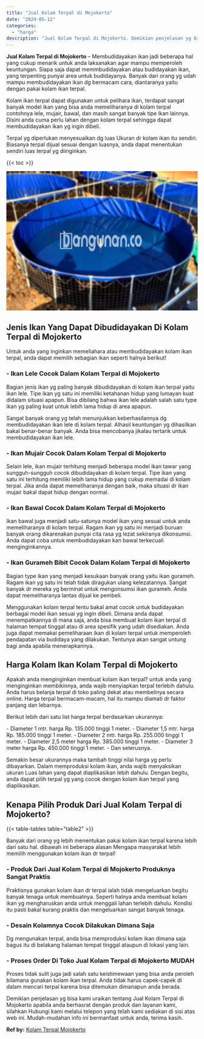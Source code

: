 ```yaml
---
title: "Jual Kolam Terpal di Mojokerto"
date: "2024-05-12"
categories: 
  - "harga"
description: "Jual Kolam Terpal di Mojokerto. Demikian penjelasan yg bisa kami uraikan tentang Jual Kolam Terpal di Mojokerto apabila anda berhasrat dengan produk dan laya..."
---
```


**Jual Kolam Terpal di Mojokerto** – Membudidayakan ikan jadi beberapa hal yang cukup menarik untuk anda laksanakan agar mampu memperoleh keuntungan. Siapa saja dapat memmbudidayakan atau budidayakan ikan, yang terpenting punyai area untuk budidayanya. Banyak dari orang yg udah mampu membudidayakan ikan dg bermacam cara, diantaranya yaitu dengan pakai kolam ikan terpal.

Kolam ikan terpal dapat digunakan untuk pelihara ikan, terdapat sangat banyak model ikan yang bisa anda memeliharanya di kolam terpal contohnya lele, mujair, bawal, dan masih sangat banyak tipe ikan lainnya. Disini anda cuma perlu lahan dengan kolam terpal sehingga dapat membudidayakan ikan yg ingin dibeli.

Terpal yg diperlukan menyesuaikan dg luas Ukuran dr kolam ikan itu sendiri. Biasanya terpal dijual sesuai dengan luasnya, anda dapat menentukan sendiri luas terpal yg diinginkan.

{{< toc >}}

![Jual Kolam Terpal di Mojokerto](/images/jual-kolam-terpal-03.png)

## Jenis Ikan Yang Dapat Dibudidayakan Di Kolam Terpal di Mojokerto

Untuk anda yang inginkan memeliahara atau membudidayakan kolam ikan terpal, anda dapat memilih sebagian ikan seperti halnya berikut!

### \- Ikan Lele Cocok Dalam Kolam Terpal di Mojokerto

Bagian jenis ikan yg paling banyak dibudidayakan di kolam ikan terpal yaitu ikan lele. Tipe ikan yg satu ini memiliki ketahanan hidup yang lumayan kuat didalam situasi apapun. Bisa dibilang bahwa ikan lele adalah salah satu type ikan yg paling kuat untuk lebih lama hidup di area apapun.

Sangat banyak orang yg telah menunjukkan keberhasilannya dg membudidayakan ikan lele di kolam terpal. Alhasil keuntungan yg dihasilkan bakal benar-benar banyak. Anda bisa mencobanya jikalau tertarik untuk membudidayakan ikan lele.

### \- Ikan Mujair Cocok Dalam Kolam Terpal di Mojokerto

Selain lele, ikan mujair terhitung menjadi beberapa model ikan tawar yang sungguh-sungguh cocok dibudidayakan di kolam terpal. Tipe ikan yang satu ini terhitung memiliki lebih lama hidup yang cukup memadai di kolam terpal. Jika anda dapat memeliharanya dengan baik, maka situasi dr ikan mujair bakal dapat hidup dengan normal.

### \- Ikan Bawal Cocok Dalam Kolam Terpal di Mojokerto

Ikan bawal juga menjadi satu-satunya model ikan yang sesuai untuk anda memeliharanya di kolam terpal. Ragam ikan yg satu ini menjadi buruan banyak orang dikarenakan punyai cita rasa yg lezat sekiranya dikonsumsi. Anda dapat coba untuk membudidayakan kan bawal terkecuali menginginkannya.

### \- Ikan Gurameh Bibit Cocok Dalam Kolam Terpal di Mojokerto

Bagian type ikan yang menjadi kesukaan banyak orang yaitu ikan gurameh. Ragam ikan yg satu ini telah tidak diragukan ulang kelezatannya. Sangat banyak dr mereka yg berminat untuk mengonsumsi ikan gurameh. Anda dapat memeliharanya lantas dijual ke pembeli.

Menggunakan kolam terpal tentu bakal amat cocok untuk budidayakan berbagai model ikan sesuai yg ingin dibeli. Dimana anda dapat menempatkannya di mana saja, anda bisa membuat kolam ikan terpal di halaman tempat tinggal atau di area spesifik yang udah disediakan. Anda juga dapat memakai pemeliharaan ikan di kolam terpal untuk memperoleh pendapatan via budidaya yang dilakukan. Tentunya akan sangat untung bagi anda apabila menerapkannya.

## Harga Kolam Ikan Kolam Terpal di Mojokerto

Apakah anda menginginkan membuat kolam ikan terpal? untuk anda yang menginginkan membikinnya, anda wajib menyiapkan terpal terlebih dahulu. Anda harus belanja terpal di toko paling dekat atau membelinya secara online. Harga terpal bermacam-macam, hal itu mampu diamati dr faktor panjang dan lebarnya.

Berikut lebih dari satu list harga terpal berdasarkan ukurannya:

\- Diameter 1 mtr. harga Rp. 135.000 tinggi 1 meter. - Diameter 1,5 mtr. harga Rp. 185.000 tinggi 1 meter. - Diameter 2 mtr. harga Rp. 255.000 tinggi 1 meter. - Diameter 2,5 meter harga Rp. 385.000 tinggi 1 meter. - Diameter 3 meter harga Rp. 450.000 tinggi 1 meter. - Dan seterusnya.

Semakin besar ukurannya maka tambah tinggi nilai harga yg perlu dibayarkan. Dalam memproduksi kolam ikan, anda wajib menyaksikan ukuran Luas lahan yang dapat diaplikasikan lebih dahulu. Dengan begitu, anda dapat pilih terpal yg yang cocok dengan kolam ikan terpal yang diaplikasikan.

## Kenapa Pilih Produk Dari Jual Kolam Terpal di Mojokerto?

{{< table-tables table="table2" >}}

Banyak dari orang yg lebih menentukan pakai kolam ikan terpal karena lebih dari satu hal. dibawah ini beberapa alasan Mengapa masyarakat lebih memilih menggunakan kolam ikan dr terpal!

### \- Produk Dari Jual Kolam Terpal di Mojokerto Produknya Sangat Praktis

Praktisnya gunakan kolam ikan dr terpal ialah tidak mengeluarkan begitu banyak tenaga untuk membuatnya. Seperti halnya anda membuat kolam ikan yg mengharuskan anda untuk menggali lahan terlebih dahulu. Kondisi itu pasti bakal kurang praktis dan mengeluarkan sangat banyak tenaga.

### \- Desain Kolamnya Cocok Dilakukan Dimana Saja

Dg mengunakan terpal, anda bisa memproduksi kolam ikan dimana saja bagus itu di belakang halaman tempat tinggal ataupun di lokasi yang lain.

### \- Proses Order Di Toko Jual Kolam Terpal di Mojokerto MUDAH

Proses tidak sulit juga jadi salah satu keistimewaan yang bisa anda peroleh bilamana gunakan kolam ikan terpal. Anda tidak harus capek-capek di dalam mencari terpal karena bisa ditemukan dimanapun anda berada.

Demikian penjelasan yg bisa kami uraikan tentang Jual Kolam Terpal di Mojokerto apabila anda berhasrat dengan produk dan layanan kami, silahkan Hubungi kami melalui telepon yang telah kami sediakan di sisi atas web ini. Mudah-mudahan info ini bermanfaat untuk anda, terima kasih.

**Ref by:** [Kolam Terpal Mojokerto](https://id.wikipedia.org/wiki/Kolam)
